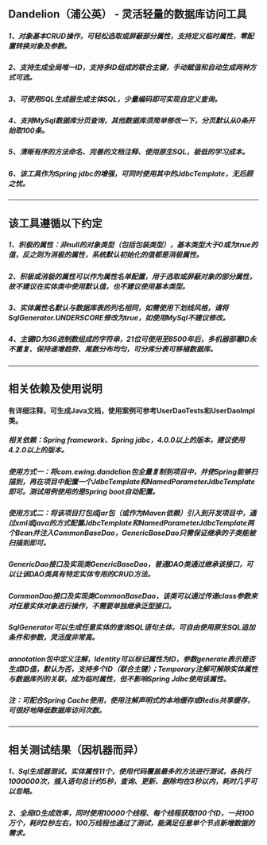## Dandelion（浦公英） - 灵活轻量的数据库访问工具

##### 1、对象基本CRUD操作，可轻松选取或屏蔽部分属性，支持定义临时属性，零配置转换对象及参数。
##### 2、支持生成全局唯一ID，支持多ID组成的联合主键，手动赋值和自动生成两种方式可选。
##### 3、可使用SQL生成器生成主体SQL，少量编码即可实现自定义查询。
##### 4、支持MySql数据库分页查询，其他数据库须简单修改一下，分页默认从0条开始取100条。
##### 5、清晰有序的方法命名、完善的文档注释、使用原生SQL，极低的学习成本。
##### 6、该工具作为Spring jdbc的增强，可同时使用其中的JdbcTemplate，无后顾之忧。

-----

## 该工具遵循以下约定

##### 1、积极的属性：非null的对象类型（包括包装类型），基本类型大于0或为true的值，反之则为消极的属性，系统默认初始化的值都是消极属性。
##### 2、积极或消极的属性可以作为属性名单配置，用于选取或屏蔽对象的部分属性，故不建议在实体类中使用默认值，也不建议使用基本类型。
##### 3、实体属性名默认与数据库表的列名相同，如需使用下划线风格，请将SqlGenerator.UNDERSCORE修改为true，如使用MySql不建议修改。
##### 4、主键ID为36进制数组成的字符串，21位可使用至8500年后，多机器部署ID永不重复、保持递增趋势、尾数分布均匀，可分库分表可移植数据库。

-----

## 相关依赖及使用说明

#### 有详细注释，可生成Java文档，使用案例可参考UserDaoTests和UserDaoImpl类。

##### 相关依赖：Spring framework、Spring jdbc，4.0.0以上的版本，建议使用4.2.0以上的版本。
##### 使用方式一：将com.ewing.dandelion包全量复制到项目中，并使Spring能够扫描到，再在项目中配置一个JdbcTemplate和NamedParameterJdbcTemplate即可。测试用例使用的是Spring boot自动配置。
##### 使用方式二：将该项目打包成jar包（或作为Maven依赖）引入到开发项目中，通过xml或java的方式配置JdbcTemplate和NamedParameterJdbcTemplate两个Bean并注入CommonBaseDao，GenericBaseDao只需保证继承的子类能被扫描到即可。

##### GenericDao接口及实现类GenericBaseDao，普通DAO类通过继承该接口，可以让该DAO类具有特定实体专用的CRUD方法。
##### CommonDao接口及实现类CommonBaseDao，该类可以通过传递class参数来对任意实体对象进行操作，不需要单独继承泛型接口。
##### SqlGenerator可以生成任意实体的查询SQL语句主体，可自由使用原生SQL追加条件和参数，灵活度非常高。
##### annotation包中定义注解，Identity可以标记属性为ID，参数generate表示是否生成ID值，默认为否，支持多个ID（联合主键）；Temporary注解可解除实体属性与数据库列的关联，成为临时属性，但不影响Spring Jdbc使用该属性。

##### 注：可配合Spring Cache使用，使用注解声明式的本地缓存或Redis共享缓存，可很好地降低数据库访问次数。

------

## 相关测试结果（因机器而异）

##### 1、Sql生成器测试，实体属性11个，使用代码覆盖最多的方法进行测试，各执行1000000次，插入语句总计约5秒，查询、更新、删除均在3秒以内，耗时几乎可以忽略。
##### 2、全局ID生成效率，同时使用10000个线程、每个线程获取100个ID，一共100万个，耗时2秒左右，100万线程也通过了测试，能满足任意单个节点新增数据的需求。
